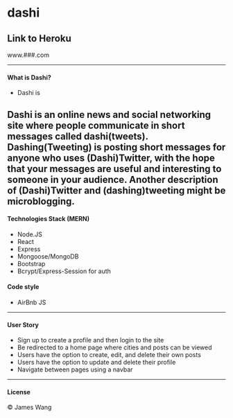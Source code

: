 # dashi

## Link to Heroku
www.###.com

-------------------------------------------
#### What is Dashi?

- Dashi is 

Dashi is an online news and social networking site where people communicate in short messages called dashi(tweets). Dashing(Tweeting) is posting short messages for anyone who uses (Dashi)Twitter, with the hope that your messages are useful and interesting to someone in your audience. Another description of (Dashi)Twitter and (dashing)tweeting might be microblogging.
-------------------------------------------

#### Technologies Stack (MERN)
- Node.JS
- React
- Express
- Mongoose/MongoDB
- Bootstrap
- Bcrypt/Express-Session for auth

#### Code style
- AirBnb JS

-----------------------------------------------------------------------------------
#### User Story
- Sign up to create a profile and then login to the site
- Be redirected to a home page where cities and posts can be viewed
- Users have the option to create, edit, and delete their own posts
- Users have the option to update and delete their profile
- Navigate between pages using a navbar


-------------------------------------------------------------------------------------------

#### License
© James Wang







